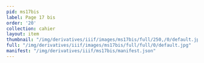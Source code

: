 ```yaml
---
pid: ms17bis
label: Page 17 bis
order: '20'
collection: cahier
layout: item
thumbnail: "/img/derivatives/iiif/images/ms17bis/full/250,/0/default.jpg"
full: "/img/derivatives/iiif/images/ms17bis/full/full/0/default.jpg"
manifest: "/img/derivatives/iiif/ms17bis/manifest.json"
---
```

